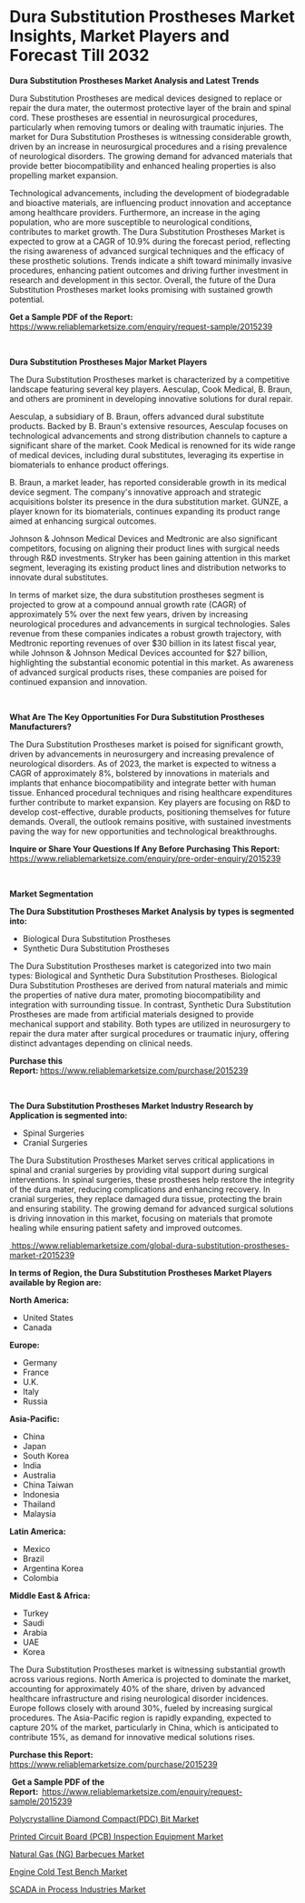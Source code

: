 <p><h1>Dura Substitution Prostheses Market Insights, Market Players and Forecast Till 2032</h1></p><p><strong>Dura Substitution Prostheses Market Analysis and Latest Trends</strong></p>
<p><p>Dura Substitution Prostheses are medical devices designed to replace or repair the dura mater, the outermost protective layer of the brain and spinal cord. These prostheses are essential in neurosurgical procedures, particularly when removing tumors or dealing with traumatic injuries. The market for Dura Substitution Prostheses is witnessing considerable growth, driven by an increase in neurosurgical procedures and a rising prevalence of neurological disorders. The growing demand for advanced materials that provide better biocompatibility and enhanced healing properties is also propelling market expansion.</p><p>Technological advancements, including the development of biodegradable and bioactive materials, are influencing product innovation and acceptance among healthcare providers. Furthermore, an increase in the aging population, who are more susceptible to neurological conditions, contributes to market growth. The Dura Substitution Prostheses Market is expected to grow at a CAGR of 10.9% during the forecast period, reflecting the rising awareness of advanced surgical techniques and the efficacy of these prosthetic solutions. Trends indicate a shift toward minimally invasive procedures, enhancing patient outcomes and driving further investment in research and development in this sector. Overall, the future of the Dura Substitution Prostheses market looks promising with sustained growth potential.</p></p>
<p><strong>Get a Sample PDF of the Report:&nbsp;</strong> <a href="https://www.reliablemarketsize.com/enquiry/request-sample/2015239?utm_campaign=3544&utm_medium=2&utm_source=Github&utm_content=ia&utm_term=29032025&utm_id=dura-substitution-prostheses">https://www.reliablemarketsize.com/enquiry/request-sample/2015239</a></p>
<p>&nbsp;</p>
<p><strong>Dura Substitution Prostheses Major Market Players</strong></p>
<p><p>The Dura Substitution Prostheses market is characterized by a competitive landscape featuring several key players. Aesculap, Cook Medical, B. Braun, and others are prominent in developing innovative solutions for dural repair. </p><p>Aesculap, a subsidiary of B. Braun, offers advanced dural substitute products. Backed by B. Braun's extensive resources, Aesculap focuses on technological advancements and strong distribution channels to capture a significant share of the market. Cook Medical is renowned for its wide range of medical devices, including dural substitutes, leveraging its expertise in biomaterials to enhance product offerings.</p><p>B. Braun, a market leader, has reported considerable growth in its medical device segment. The company's innovative approach and strategic acquisitions bolster its presence in the dura substitution market. GUNZE, a player known for its biomaterials, continues expanding its product range aimed at enhancing surgical outcomes.</p><p>Johnson & Johnson Medical Devices and Medtronic are also significant competitors, focusing on aligning their product lines with surgical needs through R&D investments. Stryker has been gaining attention in this market segment, leveraging its existing product lines and distribution networks to innovate dural substitutes.</p><p>In terms of market size, the dura substitution prostheses segment is projected to grow at a compound annual growth rate (CAGR) of approximately 5% over the next few years, driven by increasing neurological procedures and advancements in surgical technologies. Sales revenue from these companies indicates a robust growth trajectory, with Medtronic reporting revenues of over $30 billion in its latest fiscal year, while Johnson & Johnson Medical Devices accounted for $27 billion, highlighting the substantial economic potential in this market. As awareness of advanced surgical products rises, these companies are poised for continued expansion and innovation.</p></p>
<p>&nbsp;</p>
<p><strong>What Are The Key Opportunities For Dura Substitution Prostheses Manufacturers?</strong></p>
<p><p>The Dura Substitution Prostheses market is poised for significant growth, driven by advancements in neurosurgery and increasing prevalence of neurological disorders. As of 2023, the market is expected to witness a CAGR of approximately 8%, bolstered by innovations in materials and implants that enhance biocompatibility and integrate better with human tissue. Enhanced procedural techniques and rising healthcare expenditures further contribute to market expansion. Key players are focusing on R&D to develop cost-effective, durable products, positioning themselves for future demands. Overall, the outlook remains positive, with sustained investments paving the way for new opportunities and technological breakthroughs.</p></p>
<p><strong>Inquire or Share Your Questions If Any Before Purchasing This Report:</strong> <a href="https://www.reliablemarketsize.com/enquiry/pre-order-enquiry/2015239?utm_campaign=3544&utm_medium=2&utm_source=Github&utm_content=ia&utm_term=29032025&utm_id=dura-substitution-prostheses">https://www.reliablemarketsize.com/enquiry/pre-order-enquiry/2015239</a></p>
<p>&nbsp;</p>
<p><strong>Market Segmentation</strong></p>
<p><strong>The Dura Substitution Prostheses Market Analysis by types is segmented into:</strong></p>
<p><ul><li>Biological Dura Substitution Prostheses</li><li>Synthetic Dura Substitution Prostheses</li></ul></p>
<p><p>The Dura Substitution Prostheses market is categorized into two main types: Biological and Synthetic Dura Substitution Prostheses. Biological Dura Substitution Prostheses are derived from natural materials and mimic the properties of native dura mater, promoting biocompatibility and integration with surrounding tissue. In contrast, Synthetic Dura Substitution Prostheses are made from artificial materials designed to provide mechanical support and stability. Both types are utilized in neurosurgery to repair the dura mater after surgical procedures or traumatic injury, offering distinct advantages depending on clinical needs.</p></p>
<p><strong>Purchase this Report:&nbsp;</strong><a href="https://www.reliablemarketsize.com/purchase/2015239?utm_campaign=3544&utm_medium=2&utm_source=Github&utm_content=ia&utm_term=29032025&utm_id=dura-substitution-prostheses">https://www.reliablemarketsize.com/purchase/2015239</a></p>
<p>&nbsp;</p>
<p><strong>The Dura Substitution Prostheses Market Industry Research by Application is segmented into:</strong></p>
<p><ul><li>Spinal Surgeries</li><li>Cranial Surgeries</li></ul></p>
<p><p>The Dura Substitution Prostheses Market serves critical applications in spinal and cranial surgeries by providing vital support during surgical interventions. In spinal surgeries, these prostheses help restore the integrity of the dura mater, reducing complications and enhancing recovery. In cranial surgeries, they replace damaged dura tissue, protecting the brain and ensuring stability. The growing demand for advanced surgical solutions is driving innovation in this market, focusing on materials that promote healing while ensuring patient safety and improved outcomes.</p></p>
<p><a href="https://www.reliablemarketsize.com/global-dura-substitution-prostheses-market-r2015239?utm_campaign=3544&utm_medium=2&utm_source=Github&utm_content=ia&utm_term=29032025&utm_id=dura-substitution-prostheses">&nbsp;https://www.reliablemarketsize.com/global-dura-substitution-prostheses-market-r2015239</a></p>
<p><strong>In terms of Region, the Dura Substitution Prostheses Market Players available by Region are:</strong></p>
<p>
    <p> <strong> North America: </strong>
        <ul>
            <li>United States</li>
            <li>Canada</li>
        </ul>
        </p> 
    <p> <strong> Europe: </strong>
        <ul>
            <li>Germany</li>
            <li>France</li>
            <li>U.K.</li>
            <li>Italy</li>
            <li>Russia</li>
        </ul>
        </p> 
    <p> <strong> Asia-Pacific: </strong>
        <ul>
            <li>China</li>
            <li>Japan</li>
            <li>South Korea</li>
            <li>India</li>
            <li>Australia</li>
            <li>China Taiwan</li>
            <li>Indonesia</li>
            <li>Thailand</li>
            <li>Malaysia</li>
        </ul>
        </p> 
    <p> <strong> Latin America: </strong>
        <ul>
            <li>Mexico</li>
            <li>Brazil</li>
            <li>Argentina Korea</li>
            <li>Colombia</li>
        </ul>
        </p> 
    <p> <strong> Middle East & Africa: </strong>
        <ul>
            <li>Turkey</li>
            <li>Saudi</li>
            <li>Arabia</li>
            <li>UAE</li>
            <li>Korea</li>
        </ul>
    </p>
    </p>
<p><p>The Dura Substitution Prostheses market is witnessing substantial growth across various regions. North America is projected to dominate the market, accounting for approximately 40% of the share, driven by advanced healthcare infrastructure and rising neurological disorder incidences. Europe follows closely with around 30%, fueled by increasing surgical procedures. The Asia-Pacific region is rapidly expanding, expected to capture 20% of the market, particularly in China, which is anticipated to contribute 15%, as demand for innovative medical solutions rises.</p></p>
<p><strong>Purchase this Report: </strong><a href="https://www.reliablemarketsize.com/purchase/2015239?utm_campaign=3544&utm_medium=2&utm_source=Github&utm_content=ia&utm_term=29032025&utm_id=dura-substitution-prostheses">https://www.reliablemarketsize.com/purchase/2015239</a></p>
<p>&nbsp;<strong>Get a Sample PDF of the Report:&nbsp;&nbsp;</strong><a href="https://www.reliablemarketsize.com/enquiry/request-sample/2015239?utm_campaign=3544&utm_medium=2&utm_source=Github&utm_content=ia&utm_term=29032025&utm_id=dura-substitution-prostheses">https://www.reliablemarketsize.com/enquiry/request-sample/2015239</a></p>
<p><strong></strong></p>
<p><p><a href="https://www.linkedin.com/pulse/comprehensive-analysis-polycrystalline-diamond-compactpdc-ktubc?utm_campaign=3544&utm_medium=2&utm_source=Github&utm_content=ia&utm_term=29032025&utm_id=dura-substitution-prostheses">Polycrystalline Diamond Compact(PDC) Bit Market</a></p><p><a href="https://www.linkedin.com/pulse/printed-circuit-board-pcb-inspection-equipment-market-lcpac?utm_campaign=3544&utm_medium=2&utm_source=Github&utm_content=ia&utm_term=29032025&utm_id=dura-substitution-prostheses">Printed Circuit Board (PCB) Inspection Equipment Market</a></p><p><a href="https://www.linkedin.com/pulse/market-study-on122-cagr-forecast-from-2025-2032-offeringsignificant-02e7c?utm_campaign=3544&utm_medium=2&utm_source=Github&utm_content=ia&utm_term=29032025&utm_id=dura-substitution-prostheses">Natural Gas (NG) Barbecues Market</a></p><p><a href="https://www.linkedin.com/pulse/engine-cold-test-bench-market-revenue-demand-forecast-wwf0c?utm_campaign=3544&utm_medium=2&utm_source=Github&utm_content=ia&utm_term=29032025&utm_id=dura-substitution-prostheses">Engine Cold Test Bench Market</a></p><p><a href="https://www.linkedin.com/pulse/scada-process-industries-market-analysis-report-2025-2032-projected-azurf?utm_campaign=3544&utm_medium=2&utm_source=Github&utm_content=ia&utm_term=29032025&utm_id=dura-substitution-prostheses">SCADA in Process Industries Market</a></p></p>